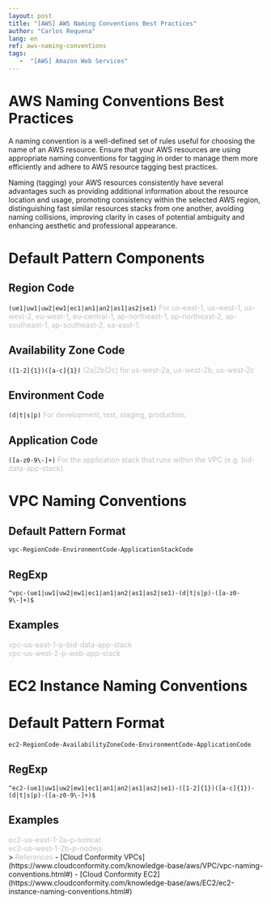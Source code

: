 ```yaml
---
layout: post
title: "[AWS] AWS Naming Conventions Best Practices"
author: "Carlos Requena"
lang: en
ref: aws-naming-conventions
tags:
   -  "[AWS] Amazon Web Services" 
---
```


# AWS Naming Conventions Best Practices

A naming convention is a well-defined set of rules useful for choosing the name of an AWS resource. Ensure that your AWS resources are using appropriate naming conventions for 
tagging in order to manage them more efficiently and adhere to AWS resource tagging best practices.

Naming (tagging) your AWS resources consistently have several advantages such as providing additional information about the resource location and usage, promoting consistency within the selected AWS region, distinguishing fast similar resources stacks from one another, avoiding naming collisions,
improving clarity in cases of potential ambiguity and enhancing aesthetic and professional appearance.


# Default Pattern Components

## Region Code
``(ue1|uw1|uw2|ew1|ec1|an1|an2|as1|as2|se1)`` <span style="color:silver;">For us-east-1, us-west-1, us-west-2, eu-west-1, eu-central-1, ap-northeast-1, ap-northeast-2, ap-southeast-1, ap-southeast-2, sa-east-1.</span>

## Availability Zone Code
`````([1-2]{1})([a-c]{1})````` <span style="color:silver;">(2a|2b|2c) for us-west-2a, us-west-2b, us-west-2c</span>

## Environment Code
``(d|t|s|p)`` <span style="color:silver;">For development, test, staging, production.</span>

## Application Code
``([a-z0-9\-]+)`` <span style="color:silver;">For the application stack that runs within the VPC (e.g. bid-data-app-stack).</span>

# VPC Naming Conventions

## Default Pattern Format
``vpc-RegionCode-EnvironmentCode-ApplicationStackCode``

## RegExp
``^vpc-(ue1|uw1|uw2|ew1|ec1|an1|an2|as1|as2|se1)-(d|t|s|p)-([a-z0-9\-]+)$``

## Examples
<span style="color:silver;">
vpc-us-east-1-p-bid-data-app-stack
<br>
vpc-us-west-2-p-web-app-stack
</span>



# EC2 Instance Naming Conventions

# Default Pattern Format
``ec2-RegionCode-AvailabilityZoneCode-EnvironmentCode-ApplicationCode``

## RegExp
```^ec2-(ue1|uw1|uw2|ew1|ec1|an1|an2|as1|as2|se1)-([1-2]{1})([a-c]{1})-(d|t|s|p)-([a-z0-9\-]+)$```

## Examples
<span style="color:silver;">
ec2-us-east-1-2a-p-tomcat
<br>
ec2-us-west-1-2b-p-nodejs 
</span>


<br>
> 
<span style="color:silver;">References</span>
- [Cloud Conformity VPCs](https://www.cloudconformity.com/knowledge-base/aws/VPC/vpc-naming-conventions.html#)
- [Cloud Conformity EC2](https://www.cloudconformity.com/knowledge-base/aws/EC2/ec2-instance-naming-conventions.html#)
